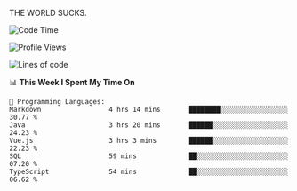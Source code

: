 THE WORLD SUCKS.

<!--START_SECTION:waka-->
![Code Time](http://img.shields.io/badge/Code%20Time-1%2C155%20hrs%201%20min-blue)

![Profile Views](http://img.shields.io/badge/Profile%20Views-0-blue)

![Lines of code](https://img.shields.io/badge/From%20Hello%20World%20I%27ve%20Written-1.5%20million%20lines%20of%20code-blue)

📊 **This Week I Spent My Time On** 

```text
💬 Programming Languages: 
Markdown                 4 hrs 14 mins       ████████░░░░░░░░░░░░░░░░░   30.77 % 
Java                     3 hrs 20 mins       ██████░░░░░░░░░░░░░░░░░░░   24.23 % 
Vue.js                   3 hrs 3 mins        ██████░░░░░░░░░░░░░░░░░░░   22.23 % 
SQL                      59 mins             ██░░░░░░░░░░░░░░░░░░░░░░░   07.20 % 
TypeScript               54 mins             ██░░░░░░░░░░░░░░░░░░░░░░░   06.62 % 
```


<!--END_SECTION:waka-->
